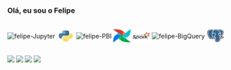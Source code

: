 ### Olá, eu sou o Felipe

<div style="display: inline_block"><br>
  <img align="center" alt="felipe-Jupyter "height="30" width="40" src="https://cdn.jsdelivr.net/gh/devicons/devicon/icons/jupyter/jupyter-original-wordmark.svg">
  <img align="center" alt="felipe-Python" height="30" width="40" src="https://raw.githubusercontent.com/devicons/devicon/master/icons/python/python-original.svg">
  <img align="center" alt="felipe-PBI" height="30" width="40" src="https://github.com/microsoft/PowerBI-Icons/blob/main/SVG/Power-BI.svg">
  <img align="center" alt="felipe-Airflow" height="30" width="40" src="https://raw.githubusercontent.com/devicons/devicon/master/icons/apacheairflow/apacheairflow-original.svg">
  <img align="center" alt="felipe-Spark" height="30" width="40" src="https://raw.githubusercontent.com/devicons/devicon/master/icons/apachespark/apachespark-original-wordmark.svg">
  <img align="center" alt="felipe-BigQuery" height="30" width="40" src="https://raw.githubusercontent.com/simple-icons/simple-icons/refs/heads/master/icons/googlebigquery.svg">
  <img align="center" alt="felipe-Postgres" height="30" width="40" src="https://raw.githubusercontent.com/devicons/devicon/refs/heads/master/icons/postgresql/postgresql-original.svg">
</div>
  
  ##
  
<div>  
  <a href = "mailto:brevefelipe@gmail.com"><img src="https://img.shields.io/badge/-Gmail-%23333?style=for-the-badge&logo=gmail&logoColor=white" target="_blank"></a>  
  <a href="https://www.linkedin.com/in/felipe-de-sousa-breve" target="_blank"><img src="https://img.shields.io/badge/-LinkedIn-%230077B5?style=for-the-badge&logo=linkedin&logoColor=white" target="_blank"></a>
  <a href = "https://cursos.alura.com.br/vitrinedev/brevefelipe"><img src="https://img.shields.io/badge/-Vitrine.Dev-%23333?style=for-the-badge&logoColor=blue" target="_blank"></a>
  <a href = "https://felipesbreve.github.io/cv/"><img src="https://img.shields.io/badge/-Portfólio-%23333?style=for-the-badge&logoColor=blue" target="_blank"></a>
</div>

